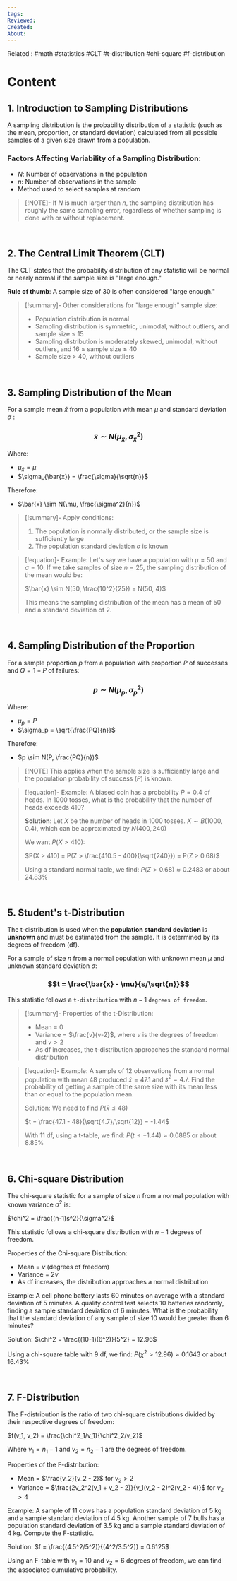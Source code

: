 ```yaml
---
tags: 
Reviewed: 
Created: 
About:
---
```

Related : #math #statistics #CLT #t-distribution #chi-square #f-distribution
# Content



## 1. Introduction to Sampling Distributions

A sampling distribution is the probability distribution of a statistic (such as the mean, proportion, or standard deviation) calculated from all possible samples of a given size drawn from a population.

### Factors Affecting Variability of a Sampling Distribution:
- $N$: Number of observations in the population
- $n$: Number of observations in the sample
- Method used to select samples at random

> [!NOTE]- If $N$ is much larger than $n$, the sampling distribution has roughly the same sampling error, regardless of whether sampling is done with or without replacement.

<br>

## 2. The Central Limit Theorem (CLT)

The CLT states that the probability distribution of any statistic will be normal or nearly normal if the sample size is "large enough."

**Rule of thumb**: A sample size of 30 is often considered "large enough."

> [!summary]- Other considerations for "large enough" sample size:
> - Population distribution is normal
> - Sampling distribution is symmetric, unimodal, without outliers, and sample size ≤ 15
> - Sampling distribution is moderately skewed, unimodal, without outliers, and 16 ≤ sample size ≤ 40
> - Sample size > 40, without outliers

<br>

## 3. Sampling Distribution of the Mean

For a sample mean $\bar{x}$ from a population with mean $\mu$ and standard deviation $\sigma$ :
### $$\bar{x} \sim N(\mu_{\bar{x}}, \sigma^2_{\bar{x}})$$
Where:
- $\mu_{\bar{x}} = \mu$
- $\sigma_{\bar{x}} = \frac{\sigma}{\sqrt{n}}$

Therefore:
- $\bar{x} \sim N(\mu, \frac{\sigma^2}{n})$

> [!summary]- Apply conditions:
> 1. The population is normally distributed, or the sample size is sufficiently large
> 2. The population standard deviation $\sigma$ is known

> [!equation]- Example:
> Let's say we have a population with $\mu = 50$ and $\sigma = 10$. If we take samples of size $n = 25$, the sampling distribution of the mean would be:
> 
> $\bar{x} \sim N(50, \frac{10^2}{25}) = N(50, 4)$
> 
> This means the sampling distribution of the mean has a mean of 50 and a standard deviation of 2.

<br>

## 4. Sampling Distribution of the Proportion

For a sample proportion $p$ from a population with proportion $P$ of successes and $Q = 1-P$ of failures:
### $$p \sim N(\mu_p, \sigma^2_p)$$
Where:
- $\mu_p = P$
- $\sigma_p = \sqrt{\frac{PQ}{n}}$

Therefore:
- $p \sim N(P, \frac{PQ}{n})$

> [!NOTE] This applies when the sample size is sufficiently large and the population probability of success $(P)$ is known.

> [!equation]- Example:
> A biased coin has a probability $P = 0.4$ of heads. In 1000 tosses, what is the probability that the number of heads exceeds 410?
> 
> **Solution**:
> Let $X$ be the number of heads in 1000 tosses.
> $X \sim B(1000, 0.4)$, which can be approximated by $N(400, 240)$
> 
> We want $P(X > 410)$:
> 
> $P(X > 410) = P(Z > \frac{410.5 - 400}{\sqrt{240}}) = P(Z > 0.68)$
> 
> Using a standard normal table, we find:
> $P(Z > 0.68) \approx 0.2483$ or about 24.83%

<br>

## 5. Student's t-Distribution

The t-distribution is used when the **population standard deviation** is **unknown** and must be estimated from the sample. It is determined by its degrees of freedom (df).

For a sample of size $n$ from a normal population with unknown mean $\mu$ and unknown standard deviation $\sigma$:
### $$t = \frac{\bar{x} - \mu}{s/\sqrt{n}}$$
This statistic follows a `t-distribution` with $n-1$ `degrees of freedom`.

> [!summary]- Properties of the t-Distribution:
> - Mean = 0
> - Variance = $\frac{v}{v-2}$, where $v$ is the degrees of freedom and $v > 2$
> - As df increases, the t-distribution approaches the standard normal distribution

> [!equation]- Example:
> A sample of 12 observations from a normal population with mean 48 produced $\bar{x} = 47.1$ and $s^2 = 4.7$. Find the probability of getting a sample of the same size with its mean less than or equal to the population mean.
> 
> Solution:
> We need to find $P(\bar{x} \leq 48)$
> 
> $t = \frac{47.1 - 48}{\sqrt{4.7}/\sqrt{12}} = -1.44$
> 
> With 11 df, using a t-table, we find:
> $P(t \leq -1.44) \approx 0.0885$ or about 8.85%

<br>

## 6. Chi-square Distribution

The chi-square statistic for a sample of size $n$ from a normal population with known variance $\sigma^2$ is:

$\chi^2 = \frac{(n-1)s^2}{\sigma^2}$

This statistic follows a chi-square distribution with $n-1$ degrees of freedom.

Properties of the Chi-square Distribution:
- Mean = $v$ (degrees of freedom)
- Variance = $2v$
- As df increases, the distribution approaches a normal distribution

Example:
A cell phone battery lasts 60 minutes on average with a standard deviation of 5 minutes. A quality control test selects 10 batteries randomly, finding a sample standard deviation of 6 minutes. What is the probability that the standard deviation of any sample of size 10 would be greater than 6 minutes?

Solution:
$\chi^2 = \frac{(10-1)(6^2)}{5^2} = 12.96$

Using a chi-square table with 9 df, we find:
$P(\chi^2 > 12.96) \approx 0.1643$ or about 16.43%

<br>

## 7. F-Distribution

The F-distribution is the ratio of two chi-square distributions divided by their respective degrees of freedom:

$f(v_1, v_2) = \frac{\chi^2_1/v_1}{\chi^2_2/v_2}$

Where $v_1 = n_1 - 1$ and $v_2 = n_2 - 1$ are the degrees of freedom.

Properties of the F-distribution:
- Mean = $\frac{v_2}{v_2 - 2}$ for $v_2 > 2$
- Variance = $\frac{2v_2^2(v_1 + v_2 - 2)}{v_1(v_2 - 2)^2(v_2 - 4)}$ for $v_2 > 4$

Example:
A sample of 11 cows has a population standard deviation of 5 kg and a sample standard deviation of 4.5 kg. Another sample of 7 bulls has a population standard deviation of 3.5 kg and a sample standard deviation of 4 kg. Compute the F-statistic.

Solution:
$f = \frac{(4.5^2/5^2)}{(4^2/3.5^2)} = 0.6125$

Using an F-table with $v_1 = 10$ and $v_2 = 6$ degrees of freedom, we can find the associated cumulative probability.

